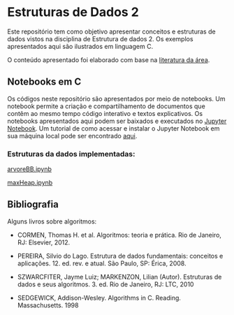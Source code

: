 # Estruturas de Dados 2

<div>
  <div id="intro">
    <p> Este repositório tem como objetivo apresentar conceitos e estruturas de dados vistos na disciplina de Estrutura de dados 2. Os exemplos apresentados aqui são ilustrados em linguagem C.</p> 
    <p>O conteúdo apresentado foi elaborado com base na <a href="#bibliografia">literatura da área</a>.</p>
  </div>

  <div>
    <h2>Notebooks em C</h2>
    <p>Os códigos neste repositório são apresentados por meio de notebooks. Um notebook permite a criação e compartilhamento de documentos que contêm ao mesmo tempo código interativo e textos explicativos. Os notebooks apresentados aqui podem ser baixados e executados no <a href="https://jupyter.org/">Jupyter Notebook</a>. Um tutorial de como acessar e instalar o Jupyter Notebook em sua máquina local pode ser encontrado <a href="https://medium.com/@pedrofullstack/introdu%C3%A7%C3%A3o-ao-jupyter-notebook-para-python-b2cf79cea31d#:~:text=Jupyter%20Notebook%20%C3%A9%20uma%20aplica%C3%A7%C3%A3o,c%C3%B3digo%20interativo%20e%20textos%20explicativos">aqui</a>.</p>
   <p>
       <h3>Estruturas da dados implementadas:</h3>
    <p><a href="https://github.com/jjbaqueta/Estruturas-de-Dados-2/blob/main/arvoreBB.ipynb">arvoreBB.ipynb</a></p>
    <p><a href="https://github.com/jjbaqueta/Estruturas-de-Dados-2/blob/main/maxHeap.ipynb">maxHeap.ipynb</a></p>
</p>
  </div>
  
  <div id="bibliografia">
    <h2>Bibliografia</h2>
      <p>Alguns livros sobre algoritmos:</p>
      <ul>
        <li><p>CORMEN, Thomas H. et al. Algoritmos: teoria e prática. Rio de Janeiro, RJ: Elsevier, 2012.</p></li>
        <li><p>PEREIRA, Silvio do Lago. Estrutura de dados fundamentais: conceitos e aplicações. 12. ed. rev. e atual. São Paulo, SP: Érica, 2008.</p></li>
        <li><p>SZWARCFITER, Jayme Luiz; MARKENZON, Lilian (Autor). Estruturas de dados e seus algoritmos. 3. ed. Rio de Janeiro, RJ: LTC, 2010</p></li>
        <li><p>SEDGEWICK, Addison-Wesley. Algorithms in C. Reading. Massachusetts. 1998</p></li>
      </ul>
  </div>  
</div>
